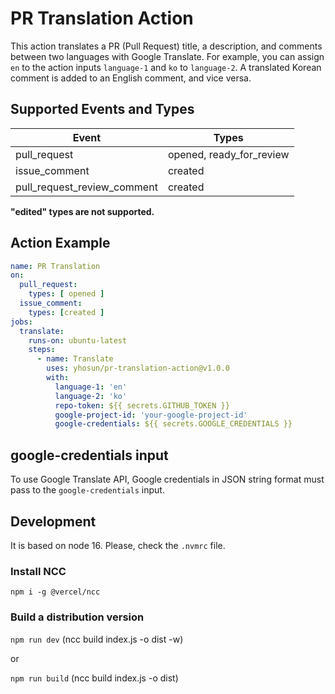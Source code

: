 # PR Translation Action

This action translates a PR (Pull Request) title, a description, and comments between two languages with Google Translate.
For example, you can assign `en` to the action inputs `language-1` and `ko` to `language-2`.
A translated Korean comment is added to an English comment, and vice versa.

## Supported Events and Types
| Event         | Types       |
| -----------   | ----------- |
| pull_request  | opened, ready_for_review     |
| issue_comment | created     |
| pull_request_review_comment| created |

**"edited" types are not supported.**

## Action Example
```yml
name: PR Translation
on:
  pull_request:
    types: [ opened ]
  issue_comment:
    types: [created ]
jobs:
  translate:
    runs-on: ubuntu-latest
    steps:
      - name: Translate
        uses: yhosun/pr-translation-action@v1.0.0
        with:
          language-1: 'en'
          language-2: 'ko'
          repo-token: ${{ secrets.GITHUB_TOKEN }}
          google-project-id: 'your-google-project-id'
          google-credentials: ${{ secrets.GOOGLE_CREDENTIALS }}
```

## google-credentials input
To use Google Translate API, Google credentials in JSON string format must pass to the `google-credentials` input.

## Development
It is based on node 16.  Please, check the `.nvmrc` file.

### Install NCC
```shell
npm i -g @vercel/ncc
```

### Build a distribution version
`npm run dev` (ncc build index.js -o dist -w)

or

`npm run build` (ncc build index.js -o dist)
